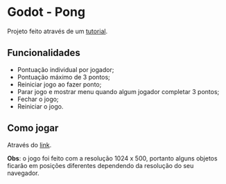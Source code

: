 # Godot - Pong
Projeto feito através de um [tutorial](https://www.youtube.com/watch?v=68TJ69iSZmA&list=PLiBLFJ8tU-vWSz88caSb3WqXagnp62yPn).

## Funcionalidades
- Pontuação individual por jogador;
- Pontuação máximo de 3 pontos;
- Reiniciar jogo ao fazer ponto;
- Parar jogo e mostrar menu quando algum jogador completar 3 pontos;
- Fechar o jogo;
- Reiniciar o jogo.

## Como jogar
Através do [link](https://allangrds.github.io/godot-pong/).

**Obs**: o jogo foi feito com a resolução 1024 x 500, portanto alguns objetos ficarão em posições diferentes dependendo da resolução do seu navegador.

